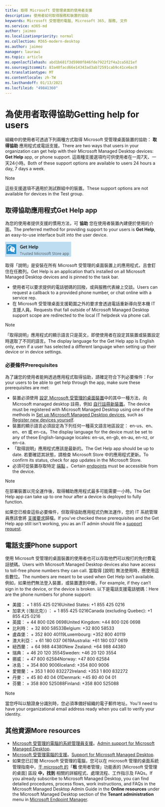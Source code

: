 ```yaml
---
title: 取得 Microsoft 受管理桌面的使用者支援
description: 使用者如何取得服務和裝置的協助
keywords: Microsoft 受管理的電腦, Microsoft 365, 服務, 文件
ms.service: m365-md
author: jaimeo
ms.localizationpriority: normal
ms.collection: M365-modern-desktop
ms.author: jaimeo
manager: laurawi
ms.topic: article
ms.openlocfilehash: abd1b681f3d5900f846fde7922f2f4a2ca5821ef
ms.sourcegitcommit: 83a40facd66e14343ad3ab72591cab9c41ce6ac0
ms.translationtype: MT
ms.contentlocale: zh-TW
ms.lasthandoff: 01/13/2021
ms.locfileid: "49841360"
---
```

# <a name="getting-help-for-users"></a><span data-ttu-id="bebeb-104">為使用者取得協助</span><span class="sxs-lookup"><span data-stu-id="bebeb-104">Getting help for users</span></span>

<span data-ttu-id="bebeb-105">組織中的使用者可透過下列兩種方式取得 Microsoft 受管理桌面裝置的協助： **取得協助** 應用程式或電話支援。</span><span class="sxs-lookup"><span data-stu-id="bebeb-105">There are two ways that users in your organization can get help with their Microsoft Managed Desktop devices: **Get Help** app, or phone support.</span></span> <span data-ttu-id="bebeb-106">這兩種支援選項均可供使用者在一周7天、一天24小時。</span><span class="sxs-lookup"><span data-stu-id="bebeb-106">Both of these support options are available to users 24 hours a day, 7 days a week.</span></span>
 
>[!NOTE]
><span data-ttu-id="bebeb-107">這些支援選項不適用於測試群組中的裝置。</span><span class="sxs-lookup"><span data-stu-id="bebeb-107">These support options are not available for devices in the Test group.</span></span>

## <a name="get-help-app"></a><span data-ttu-id="bebeb-108">取得協助應用程式</span><span class="sxs-lookup"><span data-stu-id="bebeb-108">Get Help app</span></span>

<span data-ttu-id="bebeb-109">為您的使用者提供支援的慣用方法，可 **協助** 您在使用者裝置內建便於使用的介面。</span><span class="sxs-lookup"><span data-stu-id="bebeb-109">The preferred method for providing support to your users is **Get Help**, an easy-to-use interface built into the user device.</span></span>  

![取得協助應用程式圖示](../../media/get-help.png)

<span data-ttu-id="bebeb-111">取得「說明」是安裝在所有 Microsoft 受管理的桌面裝置上的應用程式，且會釘住在任務列。</span><span class="sxs-lookup"><span data-stu-id="bebeb-111">Get Help is an application that’s installed on all Microsoft Managed Desktop devices and is pinned to the task bar.</span></span> 

- <span data-ttu-id="bebeb-112">使用者可以要求提供的電話號碼的回撥，或與服務代表線上交談。</span><span class="sxs-lookup"><span data-stu-id="bebeb-112">Users can request a callback to a provided phone number, or chat online with a service rep.</span></span>
- <span data-ttu-id="bebeb-113">在 Microsoft 受管理桌面支援範圍之外的要求會透過電話重新導向至本機 IT 支援人員。</span><span class="sxs-lookup"><span data-stu-id="bebeb-113">Requests that fall outside of Microsoft Managed Desktop support scope are redirected to the local IT helpdesk via phone call.</span></span>

> [!NOTE]
> <span data-ttu-id="bebeb-114">「取得説明」應用程式的顯示語言只是英文，即使使用者在設定其裝置或裝置設定時選取了不同的語言。</span><span class="sxs-lookup"><span data-stu-id="bebeb-114">The display language for the Get Help app is English only, even if a user has selected a different language when setting up their device or in device settings.</span></span> 

### <a name="prerequisites"></a><span data-ttu-id="bebeb-115">必要條件</span><span class="sxs-lookup"><span data-stu-id="bebeb-115">Prerequisites</span></span>
<span data-ttu-id="bebeb-116">為了讓您的使用者能夠透過應用程式取得協助，請確定符合下列必要條件：</span><span class="sxs-lookup"><span data-stu-id="bebeb-116">For your users to be able to get help through the app, make sure these prerequisites are met:</span></span>

- <span data-ttu-id="bebeb-117">裝置必須使用 [設定 Microsoft 受管理的桌面裝置](../get-started/set-up-devices.md)中的其中一種方法，向 Microsoft managed desktop 註冊，例如 [自行註冊新裝置](../get-started/register-devices-self.md)。</span><span class="sxs-lookup"><span data-stu-id="bebeb-117">The device must be registered with Microsoft Managed Desktop using one of the methods in [Set up Microsoft Managed Desktop devices](../get-started/set-up-devices.md), such as [Register new devices yourself](../get-started/register-devices-self.md).</span></span>
- <span data-ttu-id="bebeb-118">裝置的顯示語言必須設定為下列任何一種英文語言地區設定： en-us、en、en、en 或 en-ca。</span><span class="sxs-lookup"><span data-stu-id="bebeb-118">The display language for the device must be set to any of these English-language locales: en-us, en-gb, en-au, en-nz, or en-ca.</span></span>
- <span data-ttu-id="bebeb-119">「取得説明」應用程式應該是最新的。</span><span class="sxs-lookup"><span data-stu-id="bebeb-119">The Get Help app should be up to date.</span></span> <span data-ttu-id="bebeb-120">若要確認其狀態，請檢查 Microsoft Store 中的應用程式更新。</span><span class="sxs-lookup"><span data-stu-id="bebeb-120">To confirm its status, check for app updates in the Microsoft Store.</span></span>
- <span data-ttu-id="bebeb-121">必須可從裝置存取特定 [端點](../get-ready/network.md#endpoints-allowed-that-are-necessary-for-microsoft-managed-desktop) 。</span><span class="sxs-lookup"><span data-stu-id="bebeb-121">Certain [endpoints](../get-ready/network.md#endpoints-allowed-that-are-necessary-for-microsoft-managed-desktop) must be accessible from the device.</span></span>

> [!NOTE]
> <span data-ttu-id="bebeb-122">在部署裝置以完全運作後，取得輔助應用程式最多可能需要一小時。</span><span class="sxs-lookup"><span data-stu-id="bebeb-122">The Get Help app can take up to one hour after a device is deployed to fully function.</span></span>

<span data-ttu-id="bebeb-123">如果您已檢查這些必要條件，但取得協助應用程式仍無法運作，您的 IT 系統管理員應該會將 [支援要求](admin-support.md)歸檔。</span><span class="sxs-lookup"><span data-stu-id="bebeb-123">If you've checked these prerequisites and the Get Help app still isn't working, you as an IT admin should file a [support request](admin-support.md).</span></span>

## <a name="phone-support"></a><span data-ttu-id="bebeb-124">電話支援</span><span class="sxs-lookup"><span data-stu-id="bebeb-124">Phone support</span></span>

<span data-ttu-id="bebeb-125">使用 Microsoft 受管理的桌面裝置的使用者也可以存取他們可以撥打的免付費電話號碼。</span><span class="sxs-lookup"><span data-stu-id="bebeb-125">Users with Microsoft Managed Desktop devices also have access to toll-free phone numbers they can call.</span></span> <span data-ttu-id="bebeb-126">當取得 [說明] 無法使用時，應使用這些數位。</span><span class="sxs-lookup"><span data-stu-id="bebeb-126">The numbers are meant to be used when Get Help isn’t available.</span></span> <span data-ttu-id="bebeb-127">例如，如果他們無法登入裝置，或裝置遭到中斷。</span><span class="sxs-lookup"><span data-stu-id="bebeb-127">For example, if they can’t sign in to the device, or the device is broken.</span></span> <span data-ttu-id="bebeb-128">以下是電話支援電話號碼：</span><span class="sxs-lookup"><span data-stu-id="bebeb-128">Here are the phone numbers for phone support:</span></span>

- <span data-ttu-id="bebeb-129">美國： + 1 855 425 0216</span><span class="sxs-lookup"><span data-stu-id="bebeb-129">United States: +1 855 425 0216</span></span>
- <span data-ttu-id="bebeb-130">加拿大 (（魁北克）) ： + 1 855 425 0216</span><span class="sxs-lookup"><span data-stu-id="bebeb-130">Canada (excluding Quebec): +1 855 425 0216</span></span>
- <span data-ttu-id="bebeb-131">英國： + 44 800 026 0698</span><span class="sxs-lookup"><span data-stu-id="bebeb-131">United Kingdom: +44 800 026 0698</span></span>
- <span data-ttu-id="bebeb-132">比利時： + 32 800 58533</span><span class="sxs-lookup"><span data-stu-id="bebeb-132">Belgium: +32 800 58533</span></span>
- <span data-ttu-id="bebeb-133">盧森堡： + 352 800 40119</span><span class="sxs-lookup"><span data-stu-id="bebeb-133">Luxembourg: +352 800 40119</span></span>
- <span data-ttu-id="bebeb-134">澳大利亞： + 61 180 037 0619</span><span class="sxs-lookup"><span data-stu-id="bebeb-134">Australia: +61 180 037 0619</span></span>
- <span data-ttu-id="bebeb-135">紐西蘭： + 64 988 44380</span><span class="sxs-lookup"><span data-stu-id="bebeb-135">New Zealand: +64 988 44380</span></span>
- <span data-ttu-id="bebeb-136">瑞典： + 46 20 120 3554</span><span class="sxs-lookup"><span data-stu-id="bebeb-136">Sweden: +46 20 120 3554</span></span>
- <span data-ttu-id="bebeb-137">挪威： + 47 800 62584</span><span class="sxs-lookup"><span data-stu-id="bebeb-137">Norway: +47 800 62584</span></span>
- <span data-ttu-id="bebeb-138">冰島： + 354 800 9006</span><span class="sxs-lookup"><span data-stu-id="bebeb-138">Iceland: +354 800 9006</span></span>
- <span data-ttu-id="bebeb-139">愛爾蘭： + 353 1 800 832272</span><span class="sxs-lookup"><span data-stu-id="bebeb-139">Ireland: +353 1 800 832272</span></span>
- <span data-ttu-id="bebeb-140">丹麥： + 45 80 40 04 01</span><span class="sxs-lookup"><span data-stu-id="bebeb-140">Denmark: +45 80 40 04 01</span></span>
- <span data-ttu-id="bebeb-141">芬蘭： + 358 800 525088</span><span class="sxs-lookup"><span data-stu-id="bebeb-141">Finland: +358 800 525088</span></span>

>[!NOTE]
><span data-ttu-id="bebeb-142">當您呼叫以驗證身分識別時，您必須準備好組織的電子郵件地址。</span><span class="sxs-lookup"><span data-stu-id="bebeb-142">You'll need to have your organizational email address ready when you call to verify your identity.</span></span> 

## <a name="more-resources"></a><span data-ttu-id="bebeb-143">其他資源</span><span class="sxs-lookup"><span data-stu-id="bebeb-143">More resources</span></span>
- <span data-ttu-id="bebeb-144">[Microsoft 受管理的電腦的系統管理員支援](admin-support.md)。</span><span class="sxs-lookup"><span data-stu-id="bebeb-144">[Admin support for Microsoft Managed Desktop](admin-support.md).</span></span> 
- <span data-ttu-id="bebeb-145">[Microsoft 受管理電腦的支援](../service-description/support.md)。</span><span class="sxs-lookup"><span data-stu-id="bebeb-145">[Support for Microsoft Managed Desktop](../service-description/support.md).</span></span>
- <span data-ttu-id="bebeb-146">如果您已訂閱 Microsoft 受管理的電腦，您可以在 microsoft 管理的桌面系統管理指南中，[于 microsoft 的](https://endpoint.microsoft.com/)「**租** 使用者管理」功能表的 [Microsoft 受管理的桌面] 區段 **中，找到** 相關的詳細程式、處理流程、工作指示及 FAQs。</span><span class="sxs-lookup"><span data-stu-id="bebeb-146">If you already subscribe to Microsoft Managed Desktop, you can find detailed procedures, process flows, work instructions, and FAQs in the Microsoft Managed Desktop Admin Guide in the **Online resources** under the Microsoft Managed Desktop section of the **Tenant administration** menu in [Microsoft Endpoint Manager](https://endpoint.microsoft.com/).</span></span>
